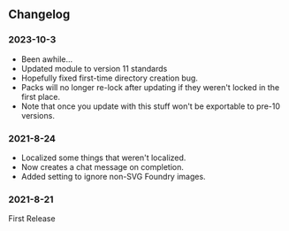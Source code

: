 ## Changelog

### 2023-10-3

* Been awhile... 
* Updated module to version 11 standards
* Hopefully fixed first-time directory creation bug.
* Packs will no longer re-lock after updating if they weren't locked in the first place.
* Note that once you update with this stuff won't be exportable to pre-10 versions.

### 2021-8-24

* Localized some things that weren't localized.
* Now creates a chat message on completion.
* Added setting to ignore non-SVG Foundry images.

### 2021-8-21

First Release